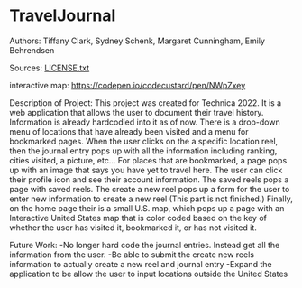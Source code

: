 # TravelJournal
Authors: Tiffany Clark, Sydney Schenk, Margaret Cunningham, Emily Behrendsen

Sources: 
[LICENSE.txt](https://github.com/margaretcunningham/TravelJournal/files/9794123/LICENSE.txt)


interactive map:
https://codepen.io/codecustard/pen/NWpZxey

Description of Project:
This project was created for Technica 2022. It is a web application that allows the user to document
their travel history. Information is already hardcodied into it as of now. There is a drop-down menu of locations
that have already been visited and a menu for bookmarked pages. When the user clicks on the a specific location reel, then the journal entry
pops up with all the information including ranking, cities visited, a picture, etc... For places that are bookmarked,
a page pops up with an image that says you have yet to travel here. The user can click their profile icon and see their account information.
The saved reels pops a page with saved reels. The create a new reel pops up a form for the user to enter new information to create a new reel (This part is not finished.) Finally, on the home page their is a small U.S. map, which pops up a page with an Interactive United States map that 
is color coded based on the key of whether the user has visited it, bookmarked it, or has not visited it. 

Future Work:
-No longer hard code the journal entries. Instead get all the information from the user.
-Be able to submit the create new reels information to actually create a new reel and journal entry
-Expand the application to be allow the user to input locations outside the United States
